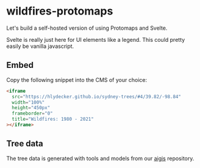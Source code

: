 # wildfires-protomaps

Let's build a self-hosted version of using Protomaps and Svelte.

Svelte is really just here for UI elements like a legend. This could pretty easily be vanilla javascript.

## Embed

Copy the following snippet into the CMS of your choice:

```html
<iframe
  src="https://hlydecker.github.io/sydney-trees/#4/39.82/-98.84"
  width="100%"
  height="450px"
  frameborder="0"
  title="Wildfires: 1980 - 2021"
></iframe>
```

## Tree data

The tree data is generated with tools and models from our [aigis](https://github.com/sih/aigis) repository.
